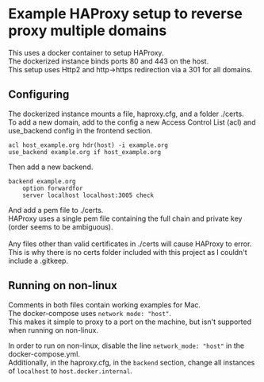 # Example HAProxy setup to reverse proxy multiple domains
This uses a docker container to setup HAProxy.<br>
The dockerized instance binds ports 80 and 443 on the host.<br>
This setup uses Http2 and http->https redirection via a 301 for all domains.<br>

## Configuring
The dockerized instance mounts a file, haproxy.cfg, and a folder ./certs.<br>
To add a new domain, add to the config a new Access Control List (acl) and use_backend config in the frontend section.<br>
```
acl host_example.org hdr(host) -i example.org
use_backend example.org if host_example.org
```
Then add a new backend.
```
backend example.org
    option forwardfor
    server localhost localhost:3005 check
```
And add a pem file to ./certs.<br><!-- FYI two spaces here will do the same thing as the br. I sorta like it explicit -->
HAProxy uses a single pem file containing the full chain and private key (order seems to be ambiguous).<br>
<br>
Any files other than valid certificates in ./certs will cause HAProxy to error.<br>
This is why there is no certs folder included with this project as I couldn't include a .gitkeep.<br>

## Running on non-linux
Comments in both files contain working examples for Mac.<br>
The docker-compose uses `network mode: "host"`.<br>
This makes it simple to proxy to a port on the machine, but isn't supported when running on non-linux.<br>

In order to run on non-linux, disable the line `network_mode: "host"` in the docker-compose.yml.<br>
Additionally, in the haproxy.cfg, in the `backend` section, change all instances of `localhost` to `host.docker.internal`.
